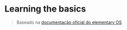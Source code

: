 # Learning the basics

> Baseado na [documentação oficial do elementary OS](https://elementary.io/docs/learning-the-basics)